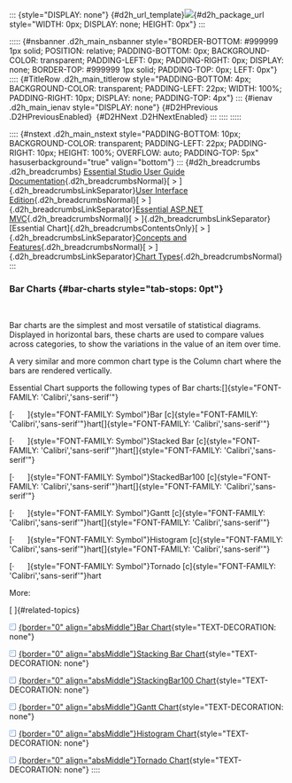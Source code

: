 ::: {style="DISPLAY: none"}
[](ms-xhelp:///?Id=d2h_url_template){#d2h_url_template}![](!package_url!){#d2h_package_url style="WIDTH: 0px; DISPLAY: none; HEIGHT: 0px"}
:::

::::: {#nsbanner .d2h_main_nsbanner style="BORDER-BOTTOM: #999999 1px solid; POSITION: relative; PADDING-BOTTOM: 0px; BACKGROUND-COLOR: transparent; PADDING-LEFT: 0px; PADDING-RIGHT: 0px; DISPLAY: none; BORDER-TOP: #999999 1px solid; PADDING-TOP: 0px; LEFT: 0px"}
:::: {#TitleRow .d2h_main_titlerow style="PADDING-BOTTOM: 4px; BACKGROUND-COLOR: transparent; PADDING-LEFT: 22px; WIDTH: 100%; PADDING-RIGHT: 10px; DISPLAY: none; PADDING-TOP: 4px"}
::: {#ienav .d2h_main_ienav style="DISPLAY: none"}
[](ms-xhelp:///?Id=8bc6d297-b8b1-4d13-8786-dc7cc49b7b6c){#D2HPrevious .D2HPreviousEnabled}  [](ms-xhelp:///?Id=b2ccc627-7dcc-4864-9670-76f11fd5e465){#D2HNext .D2HNextEnabled}
:::
::::
:::::

:::: {#nstext .d2h_main_nstext style="PADDING-BOTTOM: 10px; BACKGROUND-COLOR: transparent; PADDING-LEFT: 22px; PADDING-RIGHT: 10px; HEIGHT: 100%; OVERFLOW: auto; PADDING-TOP: 5px" hasuserbackground="true" valign="bottom"}
::: {#d2h_breadcrumbs .d2h_breadcrumbs}
[Essential Studio User Guide Documentation](ms-xhelp:///?Id=12457748-09e3-4d74-a240-8e049cedf030){.d2h_breadcrumbsNormal}[ \> ]{.d2h_breadcrumbsLinkSeparator}[User Interface Edition](ms-xhelp:///?Id=c29296b7-531c-413b-a0ec-488ca1f7f669){.d2h_breadcrumbsNormal}[ \> ]{.d2h_breadcrumbsLinkSeparator}[Essential ASP.NET MVC](ms-xhelp:///?Id=4b14e7d1-65c4-4f67-b1aa-2c37709905a5){.d2h_breadcrumbsNormal}[ \> ]{.d2h_breadcrumbsLinkSeparator}[Essential Chart]{.d2h_breadcrumbsContentsOnly}[ \> ]{.d2h_breadcrumbsLinkSeparator}[Concepts and Features](ms-xhelp:///?Id=696f5666-8b81-4685-9bd9-12198f06f3ad){.d2h_breadcrumbsNormal}[ \> ]{.d2h_breadcrumbsLinkSeparator}[Chart Types](ms-xhelp:///?Id=b1c36bab-b337-4f30-b4a8-ef54242458c8){.d2h_breadcrumbsNormal}
:::

### Bar Charts {#bar-charts style="tab-stops: 0pt"}

 

Bar charts are the simplest and most versatile of statistical diagrams. Displayed in horizontal bars, these charts are used to compare values across categories, to show the variations in the value of an item over time.

A very similar and more common chart type is the Column chart where the bars are rendered vertically.

Essential Chart supports the following types of Bar charts:[]{style="FONT-FAMILY: 'Calibri','sans-serif'"}

[·      ]{style="FONT-FAMILY: Symbol"}Bar [c]{style="FONT-FAMILY: 'Calibri','sans-serif'"}hart[]{style="FONT-FAMILY: 'Calibri','sans-serif'"}

[·      ]{style="FONT-FAMILY: Symbol"}Stacked Bar [c]{style="FONT-FAMILY: 'Calibri','sans-serif'"}hart[]{style="FONT-FAMILY: 'Calibri','sans-serif'"}

[·      ]{style="FONT-FAMILY: Symbol"}StackedBar100 [c]{style="FONT-FAMILY: 'Calibri','sans-serif'"}hart[]{style="FONT-FAMILY: 'Calibri','sans-serif'"}

[·      ]{style="FONT-FAMILY: Symbol"}Gantt [c]{style="FONT-FAMILY: 'Calibri','sans-serif'"}hart[]{style="FONT-FAMILY: 'Calibri','sans-serif'"}

[·      ]{style="FONT-FAMILY: Symbol"}Histogram [c]{style="FONT-FAMILY: 'Calibri','sans-serif'"}hart[]{style="FONT-FAMILY: 'Calibri','sans-serif'"}

[·      ]{style="FONT-FAMILY: Symbol"}Tornado [c]{style="FONT-FAMILY: 'Calibri','sans-serif'"}hart

More:

[ ]{#related-topics}

[![](button.gif){border="0" align="absMiddle"}Bar Chart](ms-xhelp:///?Id=c7f83749-574b-4592-b532-29dde167d35b){style="TEXT-DECORATION: none"}

[![](button.gif){border="0" align="absMiddle"}Stacking Bar Chart](ms-xhelp:///?Id=f61c1caf-1fcd-46cf-8e84-f8db589a60b7){style="TEXT-DECORATION: none"}

[![](button.gif){border="0" align="absMiddle"}StackingBar100 Chart](ms-xhelp:///?Id=3bc042b2-9378-4145-8e1b-84ad19ee8cff){style="TEXT-DECORATION: none"}

[![](button.gif){border="0" align="absMiddle"}Gantt Chart](ms-xhelp:///?Id=75edc979-92df-41b7-bba4-7db76f55e8d6){style="TEXT-DECORATION: none"}

[![](button.gif){border="0" align="absMiddle"}Histogram Chart](ms-xhelp:///?Id=aad9cb09-c282-4999-a7db-42ba997b8407){style="TEXT-DECORATION: none"}

[![](button.gif){border="0" align="absMiddle"}Tornado Chart](ms-xhelp:///?Id=cc91606b-d3ca-4a4b-86d0-054a04ae9157){style="TEXT-DECORATION: none"}
::::
